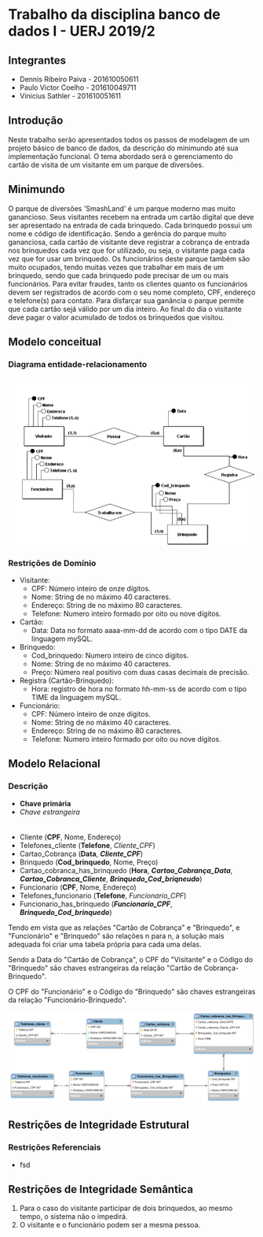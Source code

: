 # Trabalho da disciplina banco de dados I - UERJ 2019/2

## Integrantes

* Dennis Ribeiro Paiva - 201610050611
* Paulo Victor Coelho - 201610049711
* Vinicius Sathler - 201610051611
  
## Introdução

Neste trabalho serão apresentados todos os passos de modelagem de um projeto básico de banco de dados, da descrição do minimundo até sua implementação funcional.
O tema abordado será o gerenciamento do cartão de visita de um visitante em um parque de diversões.

## Minimundo

O parque de diversões 'SmashLand' é um parque moderno mas muito ganancioso. Seus visitantes recebem na entrada um cartão digital que deve ser apresentado na entrada de cada brinquedo. Cada brinquedo possui um nome e código de identificação. Sendo a gerência do parque muito gananciosa, cada cartão de visitante deve registrar a cobrança de entrada nos brinquedos cada vez que for utilizado, ou seja, o visitante paga cada vez que for usar um brinquedo. Os funcionários deste parque também são muito ocupados, tendo muitas vezes que trabalhar em mais de um brinquedo, sendo que cada brinquedo pode precisar de um ou mais funcionários. Para evitar fraudes, tanto os clientes quanto os funcionários devem ser registrados de acordo com o seu nome completo, CPF, endereço e telefone(s) para contato. Para disfarçar sua ganância o parque permite que cada cartão sejá válido por um dia inteiro. Ao final do dia o visitante deve pagar o valor acumulado de todos os brinquedos que visitou.

## Modelo conceitual

### Diagrama entidade-relacionamento

<img src="ModeloConceitual.png"></img>

### Restrições de Domínio

<ul>
    <li>Visitante:<ul><li>CPF: Número inteiro de onze dígitos.</li><li>Nome: String de no máximo 40 caracteres.</li><li>Endereço: String de no máximo 80 caracteres.</li><li>Telefone: Numero inteiro formado por oito ou nove dígitos.</li>
    </ul>
    </li>
    <li>Cartão:<ul><li>Data: Data no formato aaaa-mm-dd de acordo com o tipo DATE da linguagem mySQL.</li></ul></li>
    <li>Brinquedo:<ul><li>Cod_brinquedo: Numero inteiro de cinco dígitos.</li><li>Nome: String de no máximo 40 caracteres.</li><li>Preço: Número real positivo com duas casas decimais de precisão.</li></ul></li>
    <li>Registra (Cartão-Brinquedo):<ul><li> Hora: registro de hora no formato hh-mm-ss de acordo com o tipo TIME da linguagem mySQL.</li></ul></li>
    <li>Funcionário:<ul><li>CPF: Número inteiro de onze dígitos.</li><li>Nome: String de no máximo 40 caracteres.</li><li>Endereço: String de no máximo 80 caracteres.</li><li>Telefone: Numero inteiro formado por oito ou nove dígitos.</li>
</ul></ul>


## Modelo Relacional

### Descrição

* **Chave primária**<br/>
* _Chave estrangeira_
<br><br><br>
* Cliente (**CPF**, Nome, Endereço)
* Telefones_cliente (**Telefone**, _Cliente_CPF_)
* Cartao_Cobrança (**Data**, _**Cliente_CPF**_)
* Brinquedo (**Cod_brinquedo**, Nome, Preço)
* Cartao_cobranca_has_brinquedo (**Hora**, _**Cartao_Cobrança_Data**_, _**Cartao_Cobranca_Cliente**_, _**Brinquedo_Cod_briqneudo**_)
* Funcionario (**CPF**, Nome, Endereço)
* Telefones_funcionario (**Telefone**, _Funcionario_CPF_)
* Funcionario_has_brinquedo (_**Funcionario_CPF**_, _**Brinquedo_Cod_brinquedo**_)
  
<p>
    Tendo em vista que as relações "Cartão de Cobrança" e "Brinquedo", e "Funcionário" e "Brinquedo" são relações n para n, a solução mais adequada foi criar uma tabela própria para cada uma delas.
</p>
<p>
    Sendo a Data do "Cartão de Cobrança", o CPF do "Visitante" e o Código do "Brinquedo" são chaves estrangeiras da relação "Cartão de Cobrança-Brinquedo". 
</p>
<p>
    O CPF do "Funcionário" e o Código do "Brinquedo" são chaves estrangeiras da relação "Funcionário-Brinquedo".
</p>
<img src="ModeloRelacional.png"></img>

## Restrições de Integridade Estrutural

### Restrições Referenciais
<ul>
    <li>
        fsd
    </li>
    
</ul>

## Restrições de Integridade Semântica
<ol>
    <li>
        Para o caso do visitante participar de dois brinquedos, ao mesmo tempo, o sistema não o impedirá.
    </li>
    <li>
        O visitante e o funcionário podem ser a mesma pessoa. 
    </li>
</ol>


